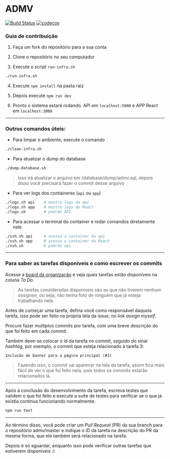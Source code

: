 # ADMV
[![Build Status](https://travis-ci.com/admissoesevida/admv.svg?branch=master)](https://travis-ci.com/admissoesevida/admv)
[![codecov](https://codecov.io/gh/admissoesevida/admv/branch/master/graph/badge.svg)](https://codecov.io/gh/admissoesevida/admv)

### Guia de contribuição

1. Faça um fork do repositório para a sua conta

2. Clone o repositório no seu computador

3. Execute o script `run-infra.sh`

```bash
./run-infra.sh
```

4. Execute `npm install` na pasta raiz

5. Depois execute `npm run dev`

6. Pronto o sistema estará rodando. API em `localhost:5000` e APP React em `localhost:3000`

---

### Outros comandos úteis:

- Para limpar o ambiente, execute o comando

```bash
./clean-infra.sh
```
- Para atualizar o dump do database
```bash
./dump-database.sh
```
> Isso irá atualizar o arquivo em /database/dump/admv.sql, depois disso você precisará fazer o commit desse arquivo

- Para ver logs dos containeres (`api` ou `app`)
```bash
./logs.sh api    # mostra logs da api
./logs.sh app    # mostra logs do React
./logs.sh        # padrão API
```
- Para acessar o terminal do container e rodar comandos diretamente nele
```bash
./ssh.sh api     # acessa o container do api
./ssh.sh app     # acessa o container do React
./ssh.sh         # padrão api
```

---
### Para saber as tarefas disponíveis e como escrever os commits

Acesse a [board da organização](https://github.com/orgs/admissoesevida/projects/1) e veja quais tarefas estão disponíveis na coluna _To Do_.

> As tarefas consideradas disponíveis são as que não tiverem nenhum _assignee_, ou seja, não tenha foto de ninguém que já esteja trabalhando nela.

Antes de começar uma tarefa, defina você como responsável daquela tarefa, isso pode ser feito na própria tela da issue, no link _assign myself_.

Procure fazer multiplos commits por tarefa, com uma breve descrição do que foi feito em cada commit.

Também deve-se colocar o id da tarefa no commit, seguido do sinal _hashtag_, por exemplo, o commit que esteja relacionado à tarefa 3:

```
Inclusão de banner para a página principal (#3)
```

> Fazendo isso, o commit vai aparecer na tela da tarefa, assim fica mais fácil de ver o que foi feito nela, pois todos os commits estarão relacionados lá.

---

Após a conclusão do desenvolvimento da tarefa, escreva testes que validem o que foi feito e execute a suíte de testes para verificar se o que já existia continua funcionando normalmente.

```bash
npm run test
```

---

Ao término disso, você pode criar um _Pull Request_ (PR) da sua branch para o repositório admv/master e indique o ID da tarefa na descrição do PR da mesma forma, que ele também será relacionado na tarefa.

Depois é só aguardar, enquanto isso pode verificar outras tarefas que estiverem disponíveis :)
